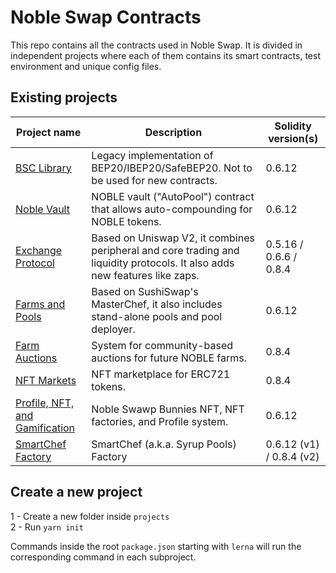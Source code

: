 # Noble Swap Contracts

This repo contains all the contracts used in Noble Swap. It is divided in independent projects where each of them contains its smart contracts, test environment and unique config files.

## Existing projects

| Project name                                                          | Description                                                                                                                | Solidity version(s)      |
| --------------------------------------------------------------------- | -------------------------------------------------------------------------------------------------------------------------- | ------------------------ |
| [BSC Library](./projects/bsc-library)                                 | Legacy implementation of BEP20/IBEP20/SafeBEP20. Not to be used for new contracts.                                         | 0.6.12                   |
| [Noble Vault](./projects/cake-vault)                                   | NOBLE vault ("AutoPool") contract that allows auto-compounding for NOBLE tokens.                                             | 0.6.12                   |
| [Exchange Protocol](./projects/exchange-protocol)                     | Based on Uniswap V2, it combines peripheral and core trading and liquidity protocols. It also adds new features like zaps. | 0.5.16 / 0.6.6 / 0.8.4   |
| [Farms and Pools](./projects/farms-pools)                             | Based on SushiSwap's MasterChef, it also includes stand-alone pools and pool deployer.                                     | 0.6.12                   |
| [Farm Auctions](./projects/farm-auctions)                             | System for community-based auctions for future NOBLE farms.                                                                 | 0.8.4                    |
| [NFT Markets](./projects/nft-markets)                                 | NFT marketplace for ERC721 tokens.                                                                                         | 0.8.4                    |
| [Profile, NFT, and Gamification](./projects/profile-nft-gamification) | Noble Swawp Bunnies NFT, NFT factories, and Profile system.                                                                 | 0.6.12                   |
| [SmartChef Factory](./projects/smartchef)                             | SmartChef (a.k.a. Syrup Pools) Factory                                                                                     | 0.6.12 (v1) / 0.8.4 (v2) |

## Create a new project

1 - Create a new folder inside `projects` <br/>
2 - Run `yarn init`

Commands inside the root `package.json` starting with `lerna` will run the corresponding command in each subproject.
